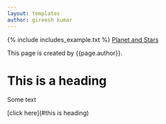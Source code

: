 ```yaml
---
layout: templates
author: gireesh kumar
---
```

{% include includes_example.txt %}
[Planet and Stars](topics/planet_stars.md)

This page is created by {{page.author}}. 

# This is a heading
Some text

[click here](#this is heading)


